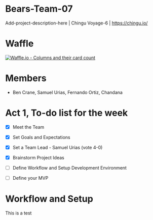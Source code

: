 # Bears-Team-07
Add-project-description-here | Chingu Voyage-6 | https://chingu.io/

# Waffle

[![Waffle.io - Columns and their card count](https://badge.waffle.io/chingu-voyage6/Bears-Team-07.svg?columns=all)](https://waffle.io/chingu-voyage6/Bears-Team-07) 

# Members

-  Ben Crane, Samuel Urias, Fernando Ortiz, Chandana

# Act 1, To-do list for the week

-   [x] Meet the Team
-   [x] Set Goals and Expectations
-   [x] Set a Team Lead - Samuel Urias (vote 4-0)
-   [x] Brainstorm Project Ideas
-   [ ] Define Workflow and Setup Development Environment
-   [ ] Define your MVP


# Workflow and Setup 
This is a test